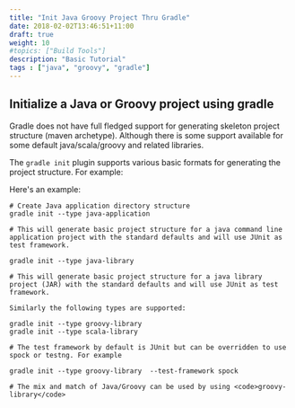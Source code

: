 ```yaml
---
title: "Init Java Groovy Project Thru Gradle"
date: 2018-02-02T13:46:51+11:00
draft: true
weight: 10
#topics: ["Build Tools"]
description: "Basic Tutorial"
tags : ["java", "groovy", "gradle"]
---
```



## Initialize a Java or Groovy project using gradle

Gradle does not have full fledged support for generating skeleton project structure (maven archetype). Although there is some support available for some default java/scala/groovy and related libraries.

The ```gradle init``` plugin supports various basic formats for generating the project structure. For example:

Here's an example:

```
# Create Java application directory structure
gradle init --type java-application

# This will generate basic project structure for a java command line application project with the standard defaults and will use JUnit as test framework.

gradle init --type java-library

# This will generate basic project structure for a java library project (JAR) with the standard defaults and will use JUnit as test framework.

Similarly the following types are supported:

gradle init --type groovy-library
gradle init --type scala-library

# The test framework by default is JUnit but can be overridden to use spock or testng. For example

gradle init --type groovy-library  --test-framework spock

# The mix and match of Java/Groovy can be used by using <code>groovy-library</code>

```

